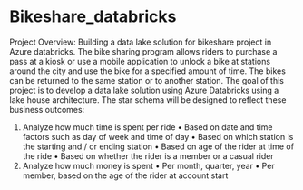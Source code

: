 # Bikeshare_databricks

Project Overview:
Building a data lake solution for bikeshare project in Azure databricks. The bike sharing program allows riders to purchase a pass at a kiosk or use a mobile application to unlock a bike at stations around the city and use the bike for a specified amount of time. The bikes can be returned to the same station or to another station. The goal of this project is to develop a data lake solution using Azure Databricks using a lake house architecture.
The star schema will be designed to reflect these business outcomes:
1.	Analyze how much time is spent per ride • Based on date and time factors such as day of week and time of day • Based on which station is the starting and / or ending station • Based on age of the rider at time of the ride • Based on whether the rider is a member or a casual rider
2.	Analyze how much money is spent • Per month, quarter, year • Per member, based on the age of the rider at account start

